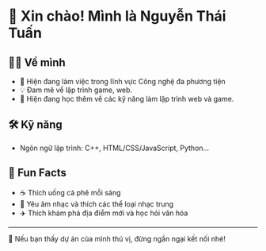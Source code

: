 # 👋 Xin chào! Mình là Nguyễn Thái Tuấn

## 👨‍💻 Về mình
- 💼 Hiện đang làm việc trong lĩnh vực Công nghệ đa phương tiện 
- 💡 Đam mê về lập trình game, web.
- 🌱 Hiện đang học thêm về các kỹ năng làm lập trình web và game.

## 🛠 Kỹ năng
- Ngôn ngữ lập trình: C++, HTML/CSS/JavaScript, Python...

## 🌟 Fun Facts
- ☕ Thích uống cà phê mỗi sáng
- 🎵 Yêu âm nhạc và thích các thể loại nhạc trung
- ✈️ Thích khám phá địa điểm mới và học hỏi văn hóa

---

💬 Nếu bạn thấy dự án của mình thú vị, đừng ngần ngại kết nối nhé!

